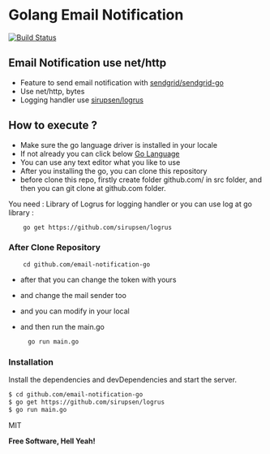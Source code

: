 # Golang Email Notification

[![Build Status](https://travis-ci.org/joemccann/dillinger.svg?branch=master)](https://github.com/apryono/email-notification-go)

## Email Notification use net/http

  - Feature to send email notification with [sendgrid/sendgrid-go][sg]
  - Use net/http, bytes
  - Logging handler use [sirupsen/logrus][logrus]

## How to execute ? 

  - Make sure the go language driver is installed in your locale
  - If not already you can click below [Go Language][go]
  - You can use any text editor what you like to use
  - After you installing the go, you can clone this repository
  - before clone this repo, firstly create folder github.com/ in src folder, and then you can git clone at github.com folder.

You need :
Library of Logrus for logging handler or you can use log at go library :

        go get https://github.com/sirupsen/logrus

### After Clone Repository
        cd github.com/email-notification-go

-  after that you can change the token with yours
-  and change the mail sender too
-  and you can modify in your local
- and then run the main.go

        go run main.go

### Installation

Install the dependencies and devDependencies and start the server.

```sh
$ cd github.com/email-notification-go
$ go get https://github.com/sirupsen/logrus
$ go run main.go
```
MIT


**Free Software, Hell Yeah!**


   [sg]: <https://github.com/sendgrid/sendgrid-go>
   [logrus]: <github.com/sirupsen/logrus>
   [go]: <https://golang.org/dl/>

